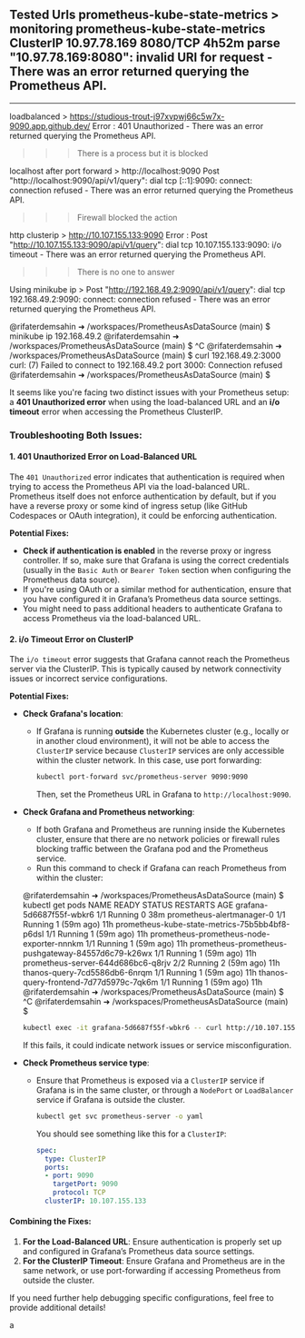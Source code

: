 Tested Urls
prometheus-kube-state-metrics  >
monitoring    prometheus-kube-state-metrics         ClusterIP   10.97.78.169    <none>        8080/TCP                 4h52m
parse "10.97.78.169:8080": invalid URI for request - There was an error returned querying the Prometheus API.
--------



--------


loadbalanced > https://studious-trout-j97xvpwj66c5w7x-9090.app.github.dev/
Error : 401 Unauthorized - There was an error returned querying the Prometheus API.
>>> There is a process but it is blocked


localhost after port forward > http://localhost:9090
Post "http://localhost:9090/api/v1/query": dial tcp [::1]:9090: connect: connection refused - There was an error returned querying the Prometheus API.
>>> Firewall blocked the action

http clusterip > http://10.107.155.133:9090 
Error : Post "http://10.107.155.133:9090/api/v1/query": dial tcp 10.107.155.133:9090: i/o timeout - There was an error returned querying the Prometheus API.
>>> There is no one to answer


Using minikube ip > Post "http://192.168.49.2:9090/api/v1/query": dial tcp 192.168.49.2:9090: connect: connection refused - There was an error returned querying the Prometheus API.

@rifaterdemsahin ➜ /workspaces/PrometheusAsDataSource (main) $ minikube ip
192.168.49.2
@rifaterdemsahin ➜ /workspaces/PrometheusAsDataSource (main) $ ^C
@rifaterdemsahin ➜ /workspaces/PrometheusAsDataSource (main) $ curl 192.168.49.2:3000
curl: (7) Failed to connect to 192.168.49.2 port 3000: Connection refused
@rifaterdemsahin ➜ /workspaces/PrometheusAsDataSource (main) $ 


 
It seems like you're facing two distinct issues with your Prometheus setup: a **401 Unauthorized error** when using the load-balanced URL and an **i/o timeout** error when accessing the Prometheus ClusterIP.

### Troubleshooting Both Issues:

#### 1. **401 Unauthorized Error on Load-Balanced URL**

The `401 Unauthorized` error indicates that authentication is required when trying to access the Prometheus API via the load-balanced URL. Prometheus itself does not enforce authentication by default, but if you have a reverse proxy or some kind of ingress setup (like GitHub Codespaces or OAuth integration), it could be enforcing authentication.

**Potential Fixes:**

- **Check if authentication is enabled** in the reverse proxy or ingress controller. If so, make sure that Grafana is using the correct credentials (usually in the `Basic Auth` or `Bearer Token` section when configuring the Prometheus data source).
- If you're using OAuth or a similar method for authentication, ensure that you have configured it in Grafana’s Prometheus data source settings.
- You might need to pass additional headers to authenticate Grafana to access Prometheus via the load-balanced URL.

#### 2. **i/o Timeout Error on ClusterIP**

The `i/o timeout` error suggests that Grafana cannot reach the Prometheus server via the ClusterIP. This is typically caused by network connectivity issues or incorrect service configurations.

**Potential Fixes:**

- **Check Grafana's location**:
  - If Grafana is running **outside** the Kubernetes cluster (e.g., locally or in another cloud environment), it will not be able to access the `ClusterIP` service because `ClusterIP` services are only accessible within the cluster network. In this case, use port forwarding:

    ```bash
    kubectl port-forward svc/prometheus-server 9090:9090
    ```

    Then, set the Prometheus URL in Grafana to `http://localhost:9090`.

- **Check Grafana and Prometheus networking**:
  - If both Grafana and Prometheus are running inside the Kubernetes cluster, ensure that there are no network policies or firewall rules blocking traffic between the Grafana pod and the Prometheus service.
  - Run this command to check if Grafana can reach Prometheus from within the cluster:

  @rifaterdemsahin ➜ /workspaces/PrometheusAsDataSource (main) $ kubectl get pods
NAME                                                 READY   STATUS    RESTARTS      AGE
grafana-5d6687f55f-wbkr6                             1/1     Running   0             38m
prometheus-alertmanager-0                            1/1     Running   1 (59m ago)   11h
prometheus-kube-state-metrics-75b5bb4bf8-p6dsl       1/1     Running   1 (59m ago)   11h
prometheus-prometheus-node-exporter-nnnkm            1/1     Running   1 (59m ago)   11h
prometheus-prometheus-pushgateway-84557d6c79-k26wx   1/1     Running   1 (59m ago)   11h
prometheus-server-644d686bc6-q8rjv                   2/2     Running   2 (59m ago)   11h
thanos-query-7cd5586db6-6nrqm                        1/1     Running   1 (59m ago)   11h
thanos-query-frontend-7d77d5979c-7qk6m               1/1     Running   1 (59m ago)   11h
@rifaterdemsahin ➜ /workspaces/PrometheusAsDataSource (main) $ ^C
@rifaterdemsahin ➜ /workspaces/PrometheusAsDataSource (main) $ 

    ```bash
    kubectl exec -it grafana-5d6687f55f-wbkr6 -- curl http://10.107.155.133:9090
    ```

    If this fails, it could indicate network issues or service misconfiguration.

- **Check Prometheus service type**:
  - Ensure that Prometheus is exposed via a `ClusterIP` service if Grafana is in the same cluster, or through a `NodePort` or `LoadBalancer` service if Grafana is outside the cluster.

    ```bash
    kubectl get svc prometheus-server -o yaml
    ```

    You should see something like this for a `ClusterIP`:

    ```yaml
    spec:
      type: ClusterIP
      ports:
      - port: 9090
        targetPort: 9090
        protocol: TCP
      clusterIP: 10.107.155.133
    ```

#### **Combining the Fixes**:

1. **For the Load-Balanced URL**: Ensure authentication is properly set up and configured in Grafana’s Prometheus data source settings.
2. **For the ClusterIP Timeout**: Ensure Grafana and Prometheus are in the same network, or use port-forwarding if accessing Prometheus from outside the cluster.

If you need further help debugging specific configurations, feel free to provide additional details!


a